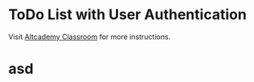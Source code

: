 # ToDo List with User Authentication

Visit [Altcademy Classroom](https://www.altcademy.com/classroom/) for more instructions.
# asd
